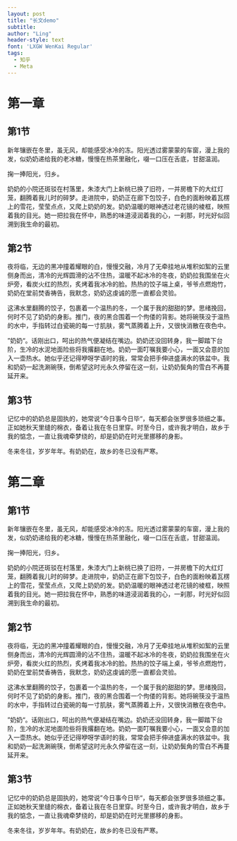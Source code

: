 ```yaml
---
layout: post
title: "长文demo"
subtitle: 
author: "Ling"
header-style: text
font: 'LXGW WenKai Regular'
tags:
  - 知乎
  - Meta
---
```


# 第一章

## 第1节

新年镶嵌在冬里，虽无风，却能感受冰冷的冻。阳光透过雾蒙蒙的车窗，漫上我的发，似奶奶递给我的老冰糖，慢慢在热茶里融化，啜一口压在舌底，甘甜温润。

掬一捧阳光，归乡。

奶奶的小院还斑驳在村落里，朱漆大门上新桃已换了旧符，一并房檐下的大红灯笼，翻腾着我儿时的碎梦。走进院中，奶奶正在廊下包饺子，白色的面粉映着瓦楞上的雪花，莹莹点点，又爬上奶奶的发。奶奶温暖的眼神透过老花镜的棱框，映照着我的目光。她一把拉我在怀中，熟悉的味道浸润着我的心，一刹那，时光好似回溯到我生命的最初。

## 第2节

夜将临，无边的黑冲撞着耀眼的白，慢慢交融，冷月了无牵挂地从堆积如絮的云里侧身而出，清冷的光辉圆滑的沾不住热，温暖不起冰冷的冬夜，奶奶拉我围坐在火炉旁，看炭火红的热烈，炙烤着我冰冷的脸。热热的饺子端上桌，爷爷点燃炮竹，奶奶在堂前焚香祷告，我默念，奶奶这虔诚的愿一直都会灵验。

这沸水里翻腾的饺子，包裹着一个温热的冬，一个属于我的甜甜的梦。思绪挽回，何时不见了奶奶的身影。推门，夜的黑合围着一个佝偻的背影。她将碗筷没于温热的水中，手指转过白瓷碗的每一寸肌肤，雾气蒸腾着上升，又很快消散在夜色中。

”奶奶“。话刚出口，呵出的热气便凝结在嘴边。奶奶还没回转身，我一脚踏下台阶，生冷的水泥地面险些将我撂翻在地。奶奶一面叮嘱我要小心，一面又会意的加入一壶热水。她似乎还记得咿呀学语时的我，常常会把手伸进盛满水的铁盆中。我和奶奶一起洗涮碗筷，倒希望这时光永久停留在这一刻，让奶奶鬓角的雪白不再蔓延开来。

## 第3节

记忆中的奶奶总是固执的，她常说”今日事今日毕“，每天都会张罗很多琐细之事。正如她秋天里缝的棉衣，备着让我在冬日里穿。时至今日，或许我才明白，故乡于我的惦念，一直让我魂牵梦绕的，却是奶奶在时光里挪移的身影。

冬来冬往，岁岁年年。有奶奶在，故乡的冬已没有严寒。

# 第二章

## 第1节

新年镶嵌在冬里，虽无风，却能感受冰冷的冻。阳光透过雾蒙蒙的车窗，漫上我的发，似奶奶递给我的老冰糖，慢慢在热茶里融化，啜一口压在舌底，甘甜温润。

掬一捧阳光，归乡。

奶奶的小院还斑驳在村落里，朱漆大门上新桃已换了旧符，一并房檐下的大红灯笼，翻腾着我儿时的碎梦。走进院中，奶奶正在廊下包饺子，白色的面粉映着瓦楞上的雪花，莹莹点点，又爬上奶奶的发。奶奶温暖的眼神透过老花镜的棱框，映照着我的目光。她一把拉我在怀中，熟悉的味道浸润着我的心，一刹那，时光好似回溯到我生命的最初。

## 第2节

夜将临，无边的黑冲撞着耀眼的白，慢慢交融，冷月了无牵挂地从堆积如絮的云里侧身而出，清冷的光辉圆滑的沾不住热，温暖不起冰冷的冬夜，奶奶拉我围坐在火炉旁，看炭火红的热烈，炙烤着我冰冷的脸。热热的饺子端上桌，爷爷点燃炮竹，奶奶在堂前焚香祷告，我默念，奶奶这虔诚的愿一直都会灵验。

这沸水里翻腾的饺子，包裹着一个温热的冬，一个属于我的甜甜的梦。思绪挽回，何时不见了奶奶的身影。推门，夜的黑合围着一个佝偻的背影。她将碗筷没于温热的水中，手指转过白瓷碗的每一寸肌肤，雾气蒸腾着上升，又很快消散在夜色中。

”奶奶“。话刚出口，呵出的热气便凝结在嘴边。奶奶还没回转身，我一脚踏下台阶，生冷的水泥地面险些将我撂翻在地。奶奶一面叮嘱我要小心，一面又会意的加入一壶热水。她似乎还记得咿呀学语时的我，常常会把手伸进盛满水的铁盆中。我和奶奶一起洗涮碗筷，倒希望这时光永久停留在这一刻，让奶奶鬓角的雪白不再蔓延开来。

## 第3节

记忆中的奶奶总是固执的，她常说”今日事今日毕“，每天都会张罗很多琐细之事。正如她秋天里缝的棉衣，备着让我在冬日里穿。时至今日，或许我才明白，故乡于我的惦念，一直让我魂牵梦绕的，却是奶奶在时光里挪移的身影。

冬来冬往，岁岁年年。有奶奶在，故乡的冬已没有严寒。
